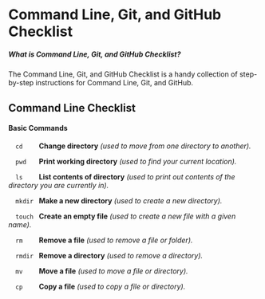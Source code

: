 # Command Line, Git, and GitHub Checklist

##### What is Command Line, Git, and GitHub Checklist?
The Command Line, Git, and GitHub Checklist is a handy collection of step-by-step instructions for Command Line, Git, and GitHub.



## Command Line Checklist

#### Basic Commands
```   cd     ``` **Change directory** *(used to move from one directory to another).*

```   pwd    ``` **Print working directory** *(used to find your current location).*

```   ls     ``` **List contents of directory** *(used to print out contents of the directory you are currently in).*

```   mkdir  ``` **Make a new directory** *(used to create a new directory).*

```   touch  ``` **Create an empty file** *(used to create a new file with a given name).*

```   rm     ``` **Remove a file** *(used to remove a file or folder).*

```   rmdir  ``` **Remove a directory** *(used to remove a directory).*

```   mv     ``` **Move a file** *(used to move a file or directory).*

```   cp     ``` **Copy a file** *(used to copy a file or directory).*
